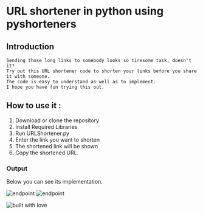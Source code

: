# URL shortener in python using pyshorteners

## Introduction
```
Sending those long links to somebody looks so tiresome task, doesn't it? 
Try out this URL shortener code to shorten your links before you share it with someone. 
The code is easy to understand as well as to implement.
I hope you have fun trying this out.
```
## How to use it :
1. Download or clone the repository
2. Install Required Libraries
3. Run URLShortener.py
4. Enter the link you want to shorten
5. The shortened link will be shown
6. Copy the shortened URL.

### Output
Below you can see its implementation.

![endpoint](https://github.com/Jayaram18/Hacking-Scripts/tree/main/Python/URLShortner/images/image1.PNG)
![endpoint](https://github.com/Jayaram18/Hacking-Scripts/tree/main/Python/URLShortner/images/image2.PNG)


![built with love](https://forthebadge.com/images/badges/built-with-love.svg)



